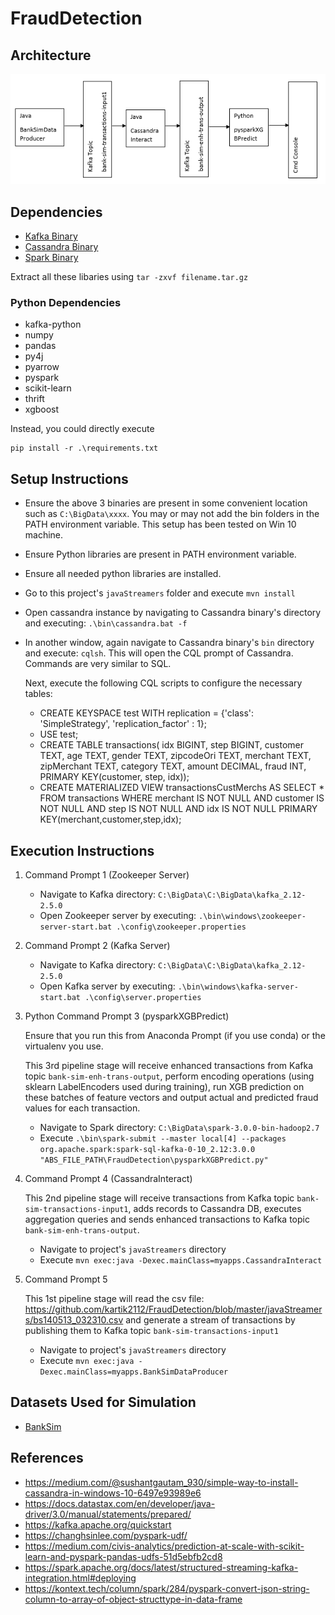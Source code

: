# FraudDetection

## Architecture

<img src="Images/Architecture Diagram.PNG"/>

## Dependencies

* [Kafka Binary](https://www.apache.org/dyn/closer.cgi?path=/kafka/2.5.0/kafka_2.12-2.5.0.tgz)
* [Cassandra Binary](https://www.apache.org/dyn/closer.lua/cassandra/3.11.7/apache-cassandra-3.11.7-bin.tar.gz)
* [Spark Binary](https://www.apache.org/dyn/closer.lua/spark/spark-3.0.0/spark-3.0.0-bin-hadoop2.7.tgz)

Extract all these libaries using `tar -zxvf filename.tar.gz`

### Python Dependencies

* kafka-python
* numpy
* pandas
* py4j
* pyarrow
* pyspark
* scikit-learn
* thrift
* xgboost

Instead, you could directly execute

```
pip install -r .\requirements.txt
```

## Setup Instructions

* Ensure the above 3 binaries are present in some convenient location such as `C:\BigData\xxxx`. You may or may not add the bin folders in the PATH environment variable. This setup has been tested on Win 10 machine.
* Ensure Python libraries are present in PATH environment variable.
* Ensure all needed python libraries are installed.
* Go to this project's `javaStreamers` folder and execute
    `mvn install`
* Open cassandra instance by navigating to Cassandra binary's directory and executing: `.\bin\cassandra.bat -f`
* In another window, again navigate to Cassandra binary's `bin` directory and execute: `cqlsh`. This will open the CQL prompt of Cassandra. Commands are very similar to SQL.

    Next, execute the following CQL scripts to configure the necessary tables:
    * CREATE KEYSPACE test
        WITH replication = {'class': 'SimpleStrategy', 'replication_factor' : 1};
    * USE test;
    * CREATE TABLE transactions(
        idx BIGINT,
        step BIGINT,
        customer TEXT,
        age TEXT,
        gender TEXT,
        zipcodeOri TEXT,
        merchant TEXT,
        zipMerchant TEXT,
        category TEXT,
        amount DECIMAL,
        fraud INT,
        PRIMARY KEY(customer, step, idx));
    * CREATE MATERIALIZED VIEW transactionsCustMerchs
        AS SELECT * FROM transactions WHERE
        merchant IS NOT NULL AND
        customer IS NOT NULL AND
        step IS NOT NULL AND
        idx IS NOT NULL
        PRIMARY KEY(merchant,customer,step,idx);

## Execution Instructions

1. Command Prompt 1 (Zookeeper Server)
    * Navigate to Kafka directory: `C:\BigData\C:\BigData\kafka_2.12-2.5.0`
    * Open Zookeeper server by executing:
        `.\bin\windows\zookeeper-server-start.bat .\config\zookeeper.properties`
1. Command Prompt 2 (Kafka Server)
    * Navigate to Kafka directory: `C:\BigData\C:\BigData\kafka_2.12-2.5.0`
    * Open Kafka server by executing:
        `.\bin\windows\kafka-server-start.bat .\config\server.properties`
1. Python Command Prompt 3 (pysparkXGBPredict)
    
    Ensure that you run this from Anaconda Prompt (if you use conda) or the virtualenv you use.
    
    This 3rd pipeline stage will receive enhanced transactions from Kafka topic `bank-sim-enh-trans-output`, perform encoding operations (using sklearn LabelEncoders used during training), run XGB prediction on these batches of feature vectors and output actual and predicted fraud values for each transaction.
    * Navigate to Spark directory: `C:\BigData\spark-3.0.0-bin-hadoop2.7`
    * Execute 
        `.\bin\spark-submit --master local[4] --packages org.apache.spark:spark-sql-kafka-0-10_2.12:3.0.0 "ABS_FILE_PATH\FraudDetection\pysparkXGBPredict.py"`
1. Command Prompt 4 (CassandraInteract)
    
    This 2nd pipeline stage will receive transactions from Kafka topic `bank-sim-transactions-input1`, adds records to Cassandra DB, executes aggregation queries and sends enhanced transactions to Kafka topic `bank-sim-enh-trans-output`.
    * Navigate to project's `javaStreamers` directory
    * Execute 
        `mvn exec:java -Dexec.mainClass=myapps.CassandraInteract`
1. Command Prompt 5
    
    This 1st pipeline stage will read the csv file: https://github.com/kartik2112/FraudDetection/blob/master/javaStreamers/bs140513_032310.csv and generate a stream of transactions by publishing them to Kafka topic `bank-sim-transactions-input1`
    * Navigate to project's `javaStreamers` directory
    * Execute 
        `mvn exec:java -Dexec.mainClass=myapps.BankSimDataProducer`

## Datasets Used for Simulation

* [BankSim](https://www.kaggle.com/ntnu-testimon/banksim1)

## References

* https://medium.com/@sushantgautam_930/simple-way-to-install-cassandra-in-windows-10-6497e93989e6
* https://docs.datastax.com/en/developer/java-driver/3.0/manual/statements/prepared/
* https://kafka.apache.org/quickstart
* https://changhsinlee.com/pyspark-udf/
* https://medium.com/civis-analytics/prediction-at-scale-with-scikit-learn-and-pyspark-pandas-udfs-51d5ebfb2cd8
* https://spark.apache.org/docs/latest/structured-streaming-kafka-integration.html#deploying
* https://kontext.tech/column/spark/284/pyspark-convert-json-string-column-to-array-of-object-structtype-in-data-frame
